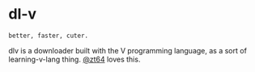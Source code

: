 # dl-v
`better, faster, cuter.`

dlv is a downloader built with the V programming language, as a sort
of learning-v-lang thing. [@zt64](https://github.com/zt64) loves this.
